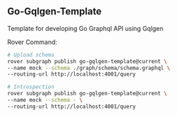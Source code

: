 Go-Gqlgen-Template
---
Template for developing Go Graphql API using Gqlgen

Rover Command:
```bash
# Upload schema
rover subgraph publish go-gqlgen-template@current \
--name mock --schema ./graph/schema/schema.graphql \
--routing-url http://localhost:4001/query

# Introspection
rover subgraph publish go-gqlgen-template@current \
--name mock --schema - \
--routing-url http://localhost:4001/query
```